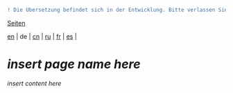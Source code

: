 ```diff
! Die Übersetzung befindet sich in der Entwicklung. Bitte verlassen Sie sich auf die englische Originalversion.
```

[Seiten](https://github.com/syncloud/docs/blob/master/de/index.md#seiten)

[en](https://github.com/syncloud/platform/wiki/Virtual-Box) | 
de | 
[cn](https://github.com/syncloud/docs/blob/master/cn/content/Virtual-Box.md) | 
[ru](https://github.com/syncloud/docs/blob/master/ru/content/Virtual-Box.md) | 
[fr](https://github.com/syncloud/docs/blob/master/fr/content/Virtual-Box.md) | 
[es](https://github.com/syncloud/docs/blob/master/es/content/Virtual-Box.md) | 

# *insert page name here*

*insert content here*
